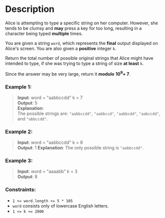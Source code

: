 # Description
Alice is attempting to type a specific string on her computer. However, she tends to be clumsy and **may** press a key for too long, resulting in a character being typed **multiple** times.

You are given a string `word`, which represents the **final** output displayed on Alice's screen. You are also given a **positive** integer `k`.

Return the total number of possible original strings that Alice might have intended to type, if she was trying to type a string of size **at least** `k`.

Since the answer may be very large, return it **modulo** **10<sup>9</sup>+ 7**.
### **Example 1:**

>**Input**: word = "aabbccdd" k = 7  
**Output**: 5  
**Explanation**:  
The possible strings are: `"aabbccdd"`, `"aabbccd"`, `"aabbcdd"`, `"aabccdd"`, and `"abbccdd"`.

### **Example 2:**

>**Input**: word = "aabbccdd" k = 8  
**Output**: 1
**Explanation**:
The only possible string is `"aabbccdd"`.

### **Example 3:**
>**Input**: word = "aaaabb" k = 3  
**Output**: 8

### Constraints:

* `1 <= word.length <= 5 * 105`
* `word` consists only of lowercase English letters.
* `1 <= k <= 2000`